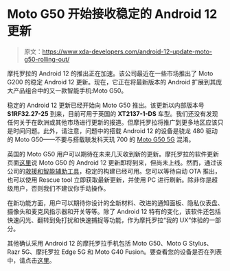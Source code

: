 # Moto G50 开始接收稳定的 Android 12 更新

> 原文：<https://www.xda-developers.com/android-12-update-moto-g50-rolling-out/>

摩托罗拉的 Android 12 的推出正在加速。该公司最近在一些市场推出了 Moto G200 的稳定 Android 12 更新。现在，它正在将最新版本的 Android 扩展到其庞大产品组合中的又一款智能手机:Moto G50。

稳定的 Android 12 更新已经开始向 Moto G50 推出。该更新以内部版本号 **S1RF32.27-25** 到来，目前可用于英国的 **XT2137-1-DS** 车型。我们还没有发现任何关于在欧洲或其他市场进行更新的报道。但摩托罗拉将推广到更多地区应该只是时间问题。此外，请注意，问题中的搭载 Android 12 的设备是骁龙 480 驱动的 Moto G50——不要与搭载联发科天玑 700 的 [Moto G50 5G](https://www.xda-developers.com/moto-g50-5g-launched/) 混淆。

英国的 Moto G50 用户可以期待在未来几天收到新的更新。摩托罗拉的软件更新页面[这里](https://motorola-global-en-uk.custhelp.com/app/software-upgrade/g_id/1994)说 Moto G50 的 Android 12 更新即将到来，但尚未上线。然而，通过该公司的[救援和智能辅助工具](https://shop-links.co/link/?exclusive=1&publisher_slug=xda&article_name=Stable+Android+12+update+goes+live+for+the+Moto+G50&article_url=https%3A%2F%2Fwww.xda-developers.com%2Fandroid-12-update-moto-g50-rolling-out%2F&u1=UUxdaUeUpU40972&url=https%3A%2F%2Fwww.motorola.com%2Fus%2Frescue-and-smart-assistant%2Fp)，稳定的构建已经可用。您可以等待自动 OTA 推出，也可以使用 Rescue tool 立即获取最新更新，并使用 PC 进行刷新。除非你是超级用户，否则我们不建议你手动操作。

在新功能方面，用户可以期待你设计的全新材料、改进的通知面板、隐私仪表盘、摄像头和麦克风指示器和开关等等。除了 Android 12 特有的变化，该软件还包括快速闪光、翻转到免打扰和快速捕捉等功能，作为摩托罗拉“我的 UX”体验的一部分。

其他确认采用 Android 12 的摩托罗拉手机包括 Moto G50、Moto G Stylus、Razr 5G、摩托罗拉 Edge 5G 和 Moto G40 Fusion。要查看您的设备是否在列表中，请点击[这里](https://www.xda-developers.com/motorola-android-12/)。